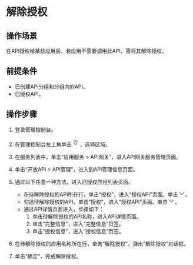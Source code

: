 # 解除授权<a name="apig-zh-ug-180307026"></a>

## 操作场景<a name="section186861138135115"></a>

在API授权给某些应用后，若应用不需要调用此API，需将其解除授权。

## 前提条件<a name="section0404140155713"></a>

-   已创建API分组和分组内的API。
-   已授权API。

## 操作步骤<a name="section12328173955914"></a>

1.  登录管理控制台。
2.  在管理控制台左上角单击![](figures/icon-region.png)，选择区域。
3.  在服务列表中，单击“应用服务 \> API网关”，进入API网关服务管理页面。
4.  单击“开放API \> API管理”，进入到API管理信息页面。
5.  通过以下任意一种方法，进入已授权应用列表页面。
    -   在待解除授权的API所在行，单击“授权”，进入“授权API”页面。单击![](figures/icon-down.png)。
    -   勾选待解除授权的API，单击“授权”，进入“授权API”页面。单击![](figures/icon-down.png)。
    -   通过API详情页面进入，步骤如下：
        1.  单击待解除授权的API名称，进入API详情页面。
        2.  单击“完整信息”，进入“完整信息”页签。
        3.  单击“授权信息”，进入“授权信息”页签。


6.  在待解除授权的应用名称所在行，单击“解除授权”。弹出“解除授权”对话框。
7.  单击“确定”，完成解除授权。

